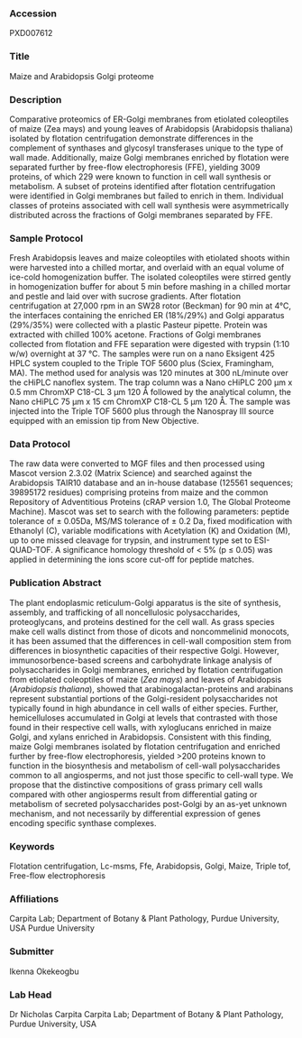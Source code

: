 ### Accession
PXD007612

### Title
Maize and Arabidopsis Golgi proteome

### Description
Comparative proteomics of ER-Golgi membranes from etiolated coleoptiles of maize (Zea mays) and young leaves of Arabidopsis (Arabidopsis thaliana) isolated by flotation centrifugation demonstrate differences in the complement of synthases and glycosyl transferases unique to the type of wall made. Additionally, maize Golgi membranes enriched by flotation were separated further by free-flow electrophoresis (FFE), yielding 3009 proteins, of which 229 were known to function in cell wall synthesis or metabolism. A subset of proteins identified after flotation centrifugation were identified in Golgi membranes but failed to enrich in them. Individual classes of proteins associated with cell wall synthesis were asymmetrically distributed across the fractions of Golgi membranes separated by FFE.

### Sample Protocol
Fresh Arabidopsis leaves and maize coleoptiles with etiolated shoots within were harvested into a chilled mortar, and overlaid with an equal volume of ice-cold homogenization buffer. The isolated coleoptiles were stirred gently in homogenization buffer for about 5 min before mashing in a chilled mortar and pestle and laid over with sucrose gradients. After flotation centrifugation at 27,000 rpm in an SW28 rotor (Beckman) for 90 min at 4°C, the interfaces containing the enriched ER (18%/29%) and Golgi apparatus (29%/35%) were collected with a plastic Pasteur pipette. Protein was extracted with chilled 100% acetone. Fractions of Golgi membranes collected from flotation and FFE separation were digested with trypsin (1:10 w/w) overnight at 37 °C. The samples were run on a nano Eksigent 425 HPLC system coupled to the Triple TOF 5600 plus (Sciex, Framingham, MA). The method used for analysis was 120 minutes at 300 nL/minute over the cHiPLC nanoflex system. The trap column was a Nano cHiPLC 200 µm x 0.5 mm ChromXP C18-CL 3 µm 120 Å followed by the analytical column, the Nano cHiPLC 75 µm x 15 cm ChromXP C18-CL 5 µm 120 Å. The sample was injected into the Triple TOF 5600 plus through the Nanospray III source equipped with an emission tip from New Objective.

### Data Protocol
The raw data were converted to MGF files and then processed using Mascot version 2.3.02 (Matrix Science) and searched against the Arabidopsis TAIR10 database and an in-house database (125561 sequences; 39895172 residues) comprising proteins from maize and the common Repository of Adventitious Proteins (cRAP version 1.0, The Global Proteome Machine). Mascot was set to search with the following parameters: peptide tolerance of ± 0.05Da, MS/MS tolerance of ± 0.2 Da, fixed modification with Ethanolyl (C), variable modifications with Acetylation (K) and Oxidation (M), up to one missed cleavage for trypsin, and instrument type set to ESI-QUAD-TOF. A significance homology threshold of < 5% (p ≤ 0.05) was applied in determining the ions score cut-off for peptide matches.

### Publication Abstract
The plant endoplasmic reticulum-Golgi apparatus is the site of synthesis, assembly, and trafficking of all noncellulosic polysaccharides, proteoglycans, and proteins destined for the cell wall. As grass species make cell walls distinct from those of dicots and noncommelinid monocots, it has been assumed that the differences in cell-wall composition stem from differences in biosynthetic capacities of their respective Golgi. However, immunosorbence-based screens and carbohydrate linkage analysis of polysaccharides in Golgi membranes, enriched by flotation centrifugation from etiolated coleoptiles of maize (<i>Zea mays</i>) and leaves of Arabidopsis (<i>Arabidopsis thaliana</i>), showed that arabinogalactan-proteins and arabinans represent substantial portions of the Golgi-resident polysaccharides not typically found in high abundance in cell walls of either species. Further, hemicelluloses accumulated in Golgi at levels that contrasted with those found in their respective cell walls, with xyloglucans enriched in maize Golgi, and xylans enriched in Arabidopsis. Consistent with this finding, maize Golgi membranes isolated by flotation centrifugation and enriched further by free-flow electrophoresis, yielded &gt;200 proteins known to function in the biosynthesis and metabolism of cell-wall polysaccharides common to all angiosperms, and not just those specific to cell-wall type. We propose that the distinctive compositions of grass primary cell walls compared with other angiosperms result from differential gating or metabolism of secreted polysaccharides post-Golgi by an as-yet unknown mechanism, and not necessarily by differential expression of genes encoding specific synthase complexes.

### Keywords
Flotation centrifugation, Lc-msms, Ffe, Arabidopsis, Golgi, Maize, Triple tof, Free-flow electrophoresis

### Affiliations
Carpita Lab; Department of Botany & Plant Pathology, Purdue University, USA
Purdue University

### Submitter
Ikenna Okekeogbu

### Lab Head
Dr Nicholas Carpita
Carpita Lab; Department of Botany & Plant Pathology, Purdue University, USA


